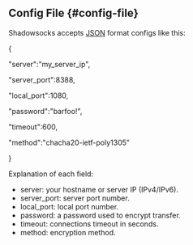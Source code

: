 ## Config File {#config-file}

Shadowsocks accepts [JSON](http://www.json.org/) format configs like this:

{

&quot;server&quot;:&quot;my_server_ip&quot;,

&quot;server_port&quot;:8388,

&quot;local_port&quot;:1080,

&quot;password&quot;:&quot;barfoo!&quot;,

&quot;timeout&quot;:600,

&quot;method&quot;:&quot;chacha20-ietf-poly1305&quot;

}

Explanation of each field:

*   server: your hostname or server IP (IPv4/IPv6).
*   server_port: server port number.
*   local_port: local port number.
*   password: a password used to encrypt transfer.
*   timeout: connections timeout in seconds.
*   method: encryption method.